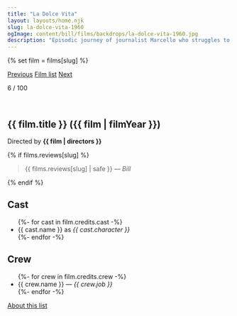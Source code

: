 ```yaml
---
title: "La Dolce Vita"
layout: layouts/home.njk
slug: la-dolce-vita-1960
ogImage: content/bill/films/backdrops/la-dolce-vita-1960.jpg
description: "Episodic journey of journalist Marcello who struggles to find his place in the world, torn between the allure of Rome's elite social scene and the stifling domesticity offered by his girlfriend, all the while searching for a way to become a serious writer."
---
```


{% set film = films[slug] %}

<nav class="films">
  <a class="prev" href="../im-all-right-jack-1959">Previous</a>
  <a href="../">Film list</a>
  <a class="next" href="../purple-noon-1960">Next</a>
</nav>

<p>6 / 100</p>

<article class="film slug-la-dolce-vita-1960">
  <div class="backdrop-and-poster">
    <img class="poster" src="../films/posters/{{ slug }}.jpg" alt="">
    <img class="backdrop" src="../films/backdrops/{{ slug }}.jpg" alt="">
  </div>

  <h1>{{ film.title }} ({{ film | filmYear }})</h1>

  

  <p class="director">
    Directed by <strong>{{ film | directors }}</strong>
  </p>

  {% if films.reviews[slug] %}
    <blockquote> 
      {{ films.reviews[slug] | safe }} <em>— Bill</em>
    </blockquote> 
  {% endif %}

  <h2>
    Cast
  </h2>
  <ul>
    {%- for cast in film.credits.cast -%}
      <li>
        {{ cast.name }} as <em>{{ cast.character }}</em>
      </li>
    {%- endfor -%}
  </ul>

  <h2>
    Crew
  </h2>
  <ul>
    {%- for crew in film.credits.crew -%}
      <li>
        {{ crew.name }} &mdash; <em>{{ crew.job }}</em>
      </li>
    {%- endfor -%}
  </ul>
</article>
<footer>
  <a href="../about">About this list</a>
</footer>
